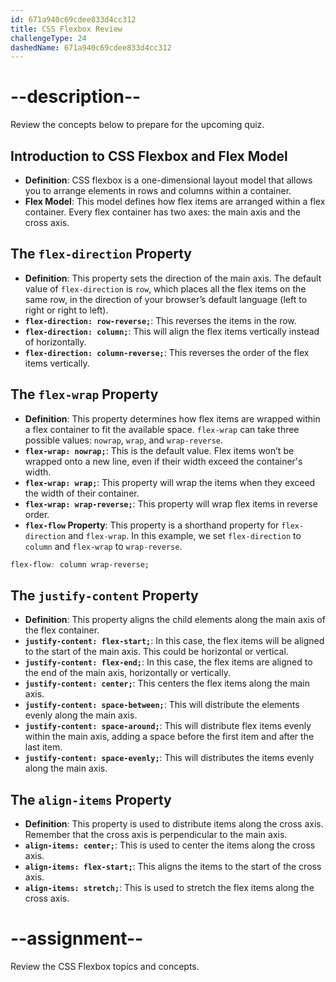 ```yaml
---
id: 671a940c69cdee833d4cc312
title: CSS Flexbox Review
challengeType: 24
dashedName: 671a940c69cdee833d4cc312
---
```


# --description--

Review the concepts below to prepare for the upcoming quiz.

## Introduction to CSS Flexbox and Flex Model

- **Definition**: CSS flexbox is a one-dimensional layout model that allows you to arrange elements in rows and columns within a container. 
- **Flex Model**: This model defines how flex items are arranged within a flex container. Every flex container has two axes: the main axis and the cross axis.

## The `flex-direction` Property

- **Definition**: This property sets the direction of the main axis. The default value of `flex-direction` is `row`, which places all the flex items on the same row, in the direction of your browser’s default language (left to right or right to left). 
- **`flex-direction: row-reverse;`**: This reverses the items in the row.
- **`flex-direction: column;`**: This will align the flex items vertically instead of horizontally.
- **`flex-direction: column-reverse;`**: This reverses the order of the flex items vertically.

## The `flex-wrap` Property

- **Definition**: This property determines how flex items are wrapped within a flex container to fit the available space. `flex-wrap` can take three possible values: `nowrap`, `wrap`, and `wrap-reverse`.
- **`flex-wrap: nowrap;`**: This is the default value. Flex items won’t be wrapped onto a new line, even if their width exceed the container's width.
- **`flex-wrap: wrap;`**: This property will wrap the items when they exceed the width of their container.
- **`flex-wrap: wrap-reverse;`**: This property will wrap flex items in reverse order.
- **`flex-flow` Property**: This property is a shorthand property for `flex-direction` and `flex-wrap`. In this example, we set `flex-direction` to `column` and `flex-wrap` to `wrap-reverse`.

```css
flex-flow: column wrap-reverse;
```

## The `justify-content` Property

- **Definition**: This property aligns the child elements along the main axis of the flex container.
- **`justify-content: flex-start;`**: In this case, the flex items will be aligned to the start of the main axis. This could be horizontal or vertical.
- **`justify-content: flex-end;`**: In this case, the flex items are aligned to the end of the main axis, horizontally or vertically.
- **`justify-content: center;`**: This centers the flex items along the main axis.
- **`justify-content: space-between;`**: This will distribute the elements evenly along the main axis.
- **`justify-content: space-around;`**: This will distribute flex items evenly within the main axis, adding a space before the first item and after the last item.
- **`justify-content: space-evenly;`**: This will distributes the items evenly along the main axis.
  
## The `align-items` Property

- **Definition**: This property is used to distribute items along the cross axis. Remember that the cross axis is perpendicular to the main axis.
- **`align-items: center;`**: This is used to center the items along the cross axis.
- **`align-items: flex-start;`**: This aligns the items to the start of the cross axis.
- **`align-items: stretch;`**: This is used to stretch the flex items along the cross axis.

# --assignment--

Review the CSS Flexbox topics and concepts.
